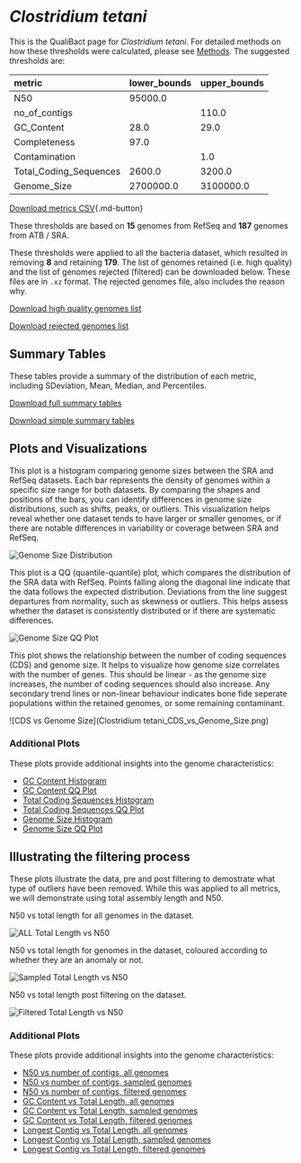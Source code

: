 # *Clostridium tetani*

This is the QualiBact page for *Clostridium tetani*. For detailed methods on how these thresholds were calculated, please see [Methods](../../methods.md).
The suggested thresholds are: 

| metric                 | lower_bounds   | upper_bounds   |
|:-----------------------|:---------------|:---------------|
| N50                    | 95000.0        |                |
| no_of_contigs          |                | 110.0          |
| GC_Content             | 28.0           | 29.0           |
| Completeness           | 97.0           |                |
| Contamination          |                | 1.0            |
| Total_Coding_Sequences | 2600.0         | 3200.0         |
| Genome_Size            | 2700000.0      | 3100000.0      |

[Download metrics CSV](Clostridium_tetani_metrics.csv){.md-button}


These thresholds are based on **15** genomes from RefSeq and **187** genomes from ATB / SRA.

These thresholds were applied to all the bacteria dataset, which resulted in removing **8** and retaining **179**.
The list of genomes retained (i.e. high quality) and the list of genomes rejected (filtered) can be downloaded below. These files are in `.xz` format. The rejected genomes file, also includes the reason why.

[Download high quality genomes list](Clostridium_tetani_high_quality_genomes.csv.xz)


[Download rejected genomes list](Clostridium_tetani_filtered_out_genomes.csv.xz)



## Summary Tables
These tables provide a summary of the distribution of each metric, including SDeviation, Mean, Median, and Percentiles.

[Download full summary tables](summary.csv)

[Download simple summary tables](selected_summary.csv)

## Plots and Visualizations

This plot is a histogram comparing genome sizes between the SRA and RefSeq datasets. Each bar represents the density of genomes within a specific size range for both datasets. By comparing the shapes and positions of the bars, you can identify differences in genome size distributions, such as shifts, peaks, or outliers. This visualization helps reveal whether one dataset tends to have larger or smaller genomes, or if there are notable differences in variability or coverage between SRA and RefSeq.

![Genome Size Distribution](Genome_Size_refseq_histogram_kde.png)

This plot is a QQ (quantile-quantile) plot, which compares the distribution of the SRA data with RefSeq. Points falling along the diagonal line indicate that the data follows the expected distribution. Deviations from the line suggest departures from normality, such as skewness or outliers. This helps assess whether the dataset is consistently distributed or if there are systematic differences.

![Genome Size QQ Plot](Genome_Size_refseq_qqplot.png)

This plot shows the relationship between the number of coding sequences (CDS) and genome size. It helps to visualize how genome size correlates with the number of genes. This should be linear - as the genome size increases, the number of coding sequences should also increase. Any secondary trend lines or non-linear behaviour indicates bone fide seperate populations within the retained genomes, or some remaining contaminant. 

![CDS vs Genome Size](Clostridium tetani_CDS_vs_Genome_Size.png)

### Additional Plots

These plots provide additional insights into the genome characteristics:

- [GC Content Histogram](GC_Content_refseq_histogram_kde.png)
- [GC Content QQ Plot](GC_Content_refseq_qqplot.png)
- [Total Coding Sequences Histogram](Total_Coding_Sequences_refseq_histogram_kde.png)
- [Total Coding Sequences QQ Plot](Total_Coding_Sequences_refseq_qqplot.png)
- [Genome Size Histogram](Genome_Size_refseq_histogram_kde.png)
- [Genome Size QQ Plot](Genome_Size_refseq_qqplot.png)
## Illustrating the filtering process
These plots illustrate the data, pre and post filtering to demostrate what type of outliers have been removed. While this was applied to all metrics, we will demonstrate using total assembly length and N50.

N50 vs total length for all genomes in the dataset.

![ALL Total Length vs N50](Clostridium_tetani_all_total_length_N50.png)

N50 vs total length for genomes in the dataset, coloured according to whether they are an anomaly or not.

![Sampled Total Length vs N50](Clostridium_tetani_sample_total_length_N50.png)

N50 vs total length post filtering on the dataset.

![Filtered Total Length vs N50](Clostridium_tetani_filt_total_length_N50.png)

### Additional Plots

These plots provide additional insights into the genome characteristics:

- [N50 vs number of contigs, all genomes](Clostridium_tetani_all_N50_number.png)
- [N50 vs number of contigs, sampled genomes](Clostridium_tetani_sample_N50_number.png)
- [N50 vs number of contigs, filtered genomes](Clostridium_tetani_filt_N50_number.png)
- [GC Content vs Total Length, all genomes](Clostridium_tetani_all_total_length_GC_Content.png)
- [GC Content vs Total Length, sampled genomes](Clostridium_tetani_sample_total_length_GC_Content.png)
- [GC Content vs Total Length, filtered genomes](Clostridium_tetani_filt_total_length_GC_Content.png)
- [Longest Contig vs Total Length, all genomes](Clostridium_tetani_all_total_length_longest.png)
- [Longest Contig vs Total Length, sampled genomes](Clostridium_tetani_sample_total_length_longest.png)
- [Longest Contig vs Total Length, filtered genomes](Clostridium_tetani_filt_total_length_longest.png)
